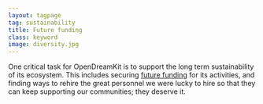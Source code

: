 ```yaml
---
layout: tagpage
tag: sustainability
title: Future funding
class: keyword
image: diversity.jpg
---
```


One critical task for OpenDreamKit is to support the long term
sustainability of its ecosystem. This includes securing [future
funding](/tag/future-funding) for its activities, and finding ways to
rehire the great personnel we were lucky to hire so that they can keep
supporting our communities; they deserve it.
